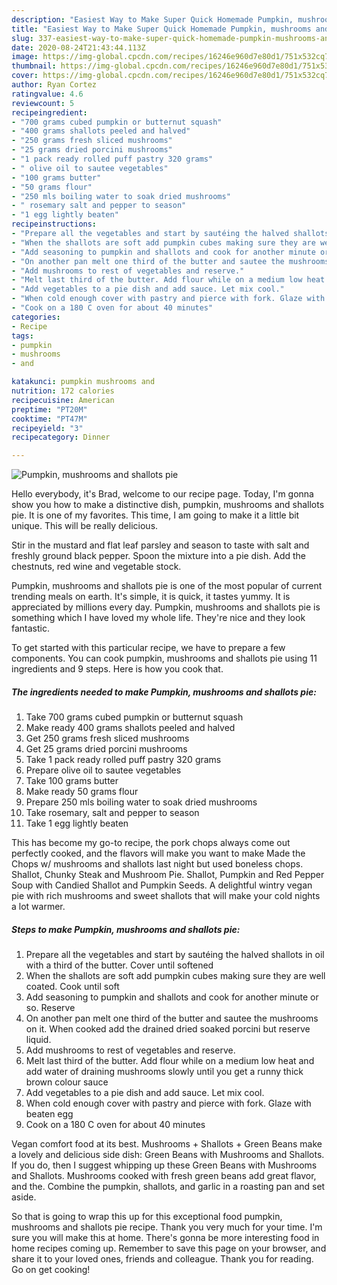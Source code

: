 ```yaml
---
description: "Easiest Way to Make Super Quick Homemade Pumpkin, mushrooms and shallots pie"
title: "Easiest Way to Make Super Quick Homemade Pumpkin, mushrooms and shallots pie"
slug: 337-easiest-way-to-make-super-quick-homemade-pumpkin-mushrooms-and-shallots-pie
date: 2020-08-24T21:43:44.113Z
image: https://img-global.cpcdn.com/recipes/16246e960d7e80d1/751x532cq70/pumpkin-mushrooms-and-shallots-pie-recipe-main-photo.jpg
thumbnail: https://img-global.cpcdn.com/recipes/16246e960d7e80d1/751x532cq70/pumpkin-mushrooms-and-shallots-pie-recipe-main-photo.jpg
cover: https://img-global.cpcdn.com/recipes/16246e960d7e80d1/751x532cq70/pumpkin-mushrooms-and-shallots-pie-recipe-main-photo.jpg
author: Ryan Cortez
ratingvalue: 4.6
reviewcount: 5
recipeingredient:
- "700 grams cubed pumpkin or butternut squash"
- "400 grams shallots peeled and halved"
- "250 grams fresh sliced mushrooms"
- "25 grams dried porcini mushrooms"
- "1 pack ready rolled puff pastry 320 grams"
- " olive oil to sautee vegetables"
- "100 grams butter"
- "50 grams flour"
- "250 mls boiling water to soak dried mushrooms"
- " rosemary salt and pepper to season"
- "1 egg lightly beaten"
recipeinstructions:
- "Prepare all the vegetables and start by sautéing the halved shallots in oil with a third of the butter. Cover until softened"
- "When the shallots are soft add pumpkin cubes making sure they are well coated. Cook until soft"
- "Add seasoning to pumpkin and shallots and cook for another minute or so. Reserve"
- "On another pan melt one third of the butter and sautee the mushrooms on it. When cooked add the drained dried soaked porcini but reserve liquid."
- "Add mushrooms to rest of vegetables and reserve."
- "Melt last third of the butter. Add flour while on a medium low heat and add water of draining mushrooms slowly until you get a runny thick brown colour sauce"
- "Add vegetables to a pie dish and add sauce. Let mix cool."
- "When cold enough cover with pastry and pierce with fork. Glaze with beaten egg"
- "Cook on a 180 C oven for about 40 minutes"
categories:
- Recipe
tags:
- pumpkin
- mushrooms
- and

katakunci: pumpkin mushrooms and 
nutrition: 172 calories
recipecuisine: American
preptime: "PT20M"
cooktime: "PT47M"
recipeyield: "3"
recipecategory: Dinner

---
```



![Pumpkin, mushrooms and shallots pie](https://img-global.cpcdn.com/recipes/16246e960d7e80d1/751x532cq70/pumpkin-mushrooms-and-shallots-pie-recipe-main-photo.jpg)

Hello everybody, it's Brad, welcome to our recipe page. Today, I'm gonna show you how to make a distinctive dish, pumpkin, mushrooms and shallots pie. It is one of my favorites. This time, I am going to make it a little bit unique. This will be really delicious.

Stir in the mustard and flat leaf parsley and season to taste with salt and freshly ground black pepper. Spoon the mixture into a pie dish. Add the chestnuts, red wine and vegetable stock.

Pumpkin, mushrooms and shallots pie is one of the most popular of current trending meals on earth. It's simple, it is quick, it tastes yummy. It is appreciated by millions every day. Pumpkin, mushrooms and shallots pie is something which I have loved my whole life. They're nice and they look fantastic.


To get started with this particular recipe, we have to prepare a few components. You can cook pumpkin, mushrooms and shallots pie using 11 ingredients and 9 steps. Here is how you cook that.

<!--inarticleads1-->

##### The ingredients needed to make Pumpkin, mushrooms and shallots pie:

1. Take 700 grams cubed pumpkin or butternut squash
1. Make ready 400 grams shallots peeled and halved
1. Get 250 grams fresh sliced mushrooms
1. Get 25 grams dried porcini mushrooms
1. Take 1 pack ready rolled puff pastry 320 grams
1. Prepare  olive oil to sautee vegetables
1. Take 100 grams butter
1. Make ready 50 grams flour
1. Prepare 250 mls boiling water to soak dried mushrooms
1. Take  rosemary, salt and pepper to season
1. Take 1 egg lightly beaten


This has become my go-to recipe, the pork chops always come out perfectly cooked, and the flavors will make you want to make Made the Chops w/ mushrooms and shallots last night but used boneless chops. Shallot, Chunky Steak and Mushroom Pie. Shallot, Pumpkin and Red Pepper Soup with Candied Shallot and Pumpkin Seeds. A delightful wintry vegan pie with rich mushrooms and sweet shallots that will make your cold nights a lot warmer. 

<!--inarticleads2-->

##### Steps to make Pumpkin, mushrooms and shallots pie:

1. Prepare all the vegetables and start by sautéing the halved shallots in oil with a third of the butter. Cover until softened
1. When the shallots are soft add pumpkin cubes making sure they are well coated. Cook until soft
1. Add seasoning to pumpkin and shallots and cook for another minute or so. Reserve
1. On another pan melt one third of the butter and sautee the mushrooms on it. When cooked add the drained dried soaked porcini but reserve liquid.
1. Add mushrooms to rest of vegetables and reserve.
1. Melt last third of the butter. Add flour while on a medium low heat and add water of draining mushrooms slowly until you get a runny thick brown colour sauce
1. Add vegetables to a pie dish and add sauce. Let mix cool.
1. When cold enough cover with pastry and pierce with fork. Glaze with beaten egg
1. Cook on a 180 C oven for about 40 minutes


Vegan comfort food at its best. Mushrooms + Shallots + Green Beans make a lovely and delicious side dish: Green Beans with Mushrooms and Shallots. If you do, then I suggest whipping up these Green Beans with Mushrooms and Shallots. Mushrooms cooked with fresh green beans add great flavor, and the. Combine the pumpkin, shallots, and garlic in a roasting pan and set aside. 

So that is going to wrap this up for this exceptional food pumpkin, mushrooms and shallots pie recipe. Thank you very much for your time. I'm sure you will make this at home. There's gonna be more interesting food in home recipes coming up. Remember to save this page on your browser, and share it to your loved ones, friends and colleague. Thank you for reading. Go on get cooking!
